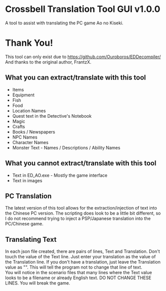 # Crossbell Translation Tool GUI v1.0.0
A tool to assist with translating the PC game Ao no Kiseki.

# Thank You!
This tool can only exist due to https://github.com/Ouroboros/EDDecompiler/
And thanks to the original author, FrantzX.

## What you can extract/translate with this tool
+ Items
+ Equipment
+ Fish
+ Food
+ Location Names
+ Quest text in the Detective's Notebook
+ Magic
+ Crafts
+ Books / Newspapers
+ NPC Names
+ Character Names
+ Monster Text - Names / Descriptions / Ability Names

## What you cannot extract/translate with this tool
+ Text in ED_AO.exe - Mostly the game interface
+ Text in images

## PC Translation
The latest version of this tool allows for the extraction/injection of text into the Chinese PC version. The scripting does look to be a little bit different, so I do not recommend trying to inject a PSP/Japanese translation into the PC/Chinese game.

## Translating Text
In each json file created, there are pairs of lines, Text and Translation. Don't touch the value of the Text line. Just enter your translation as the value of the Translation line. If you don't have a translation, just leave the Translation value as "". This will tell the program not to change that line of text.  
You will notice in the scenario files that many lines where the Text value looks to be a filename or already English text. DO NOT CHANGE THESE LINES. You will break the game.
